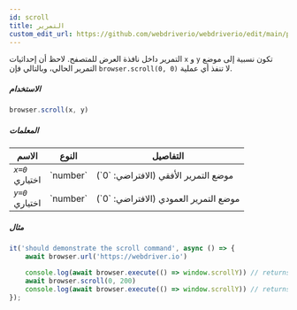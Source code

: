 ```yaml
---
id: scroll
title: التمرير
custom_edit_url: https://github.com/webdriverio/webdriverio/edit/main/packages/webdriverio/src/commands/browser/scroll.ts
---
```


التمرير داخل نافذة العرض للمتصفح. لاحظ أن إحداثيات `x` و `y` تكون نسبية إلى موضع التمرير الحالي، وبالتالي فإن `browser.scroll(0, 0)` لا تنفذ أي عملية.

##### الاستخدام

```js
browser.scroll(x, y)
```

##### المعلمات

<table>
  <thead>
    <tr>
      <th>الاسم</th><th>النوع</th><th>التفاصيل</th>
    </tr>
  </thead>
  <tbody>
    <tr>
      <td><code><var>x=0</var></code><br /><span className="label labelWarning">اختياري</span></td>
      <td>`number`</td>
      <td>موضع التمرير الأفقي (الافتراضي: `0`)</td>
    </tr>
    <tr>
      <td><code><var>y=0</var></code><br /><span className="label labelWarning">اختياري</span></td>
      <td>`number`</td>
      <td>موضع التمرير العمودي (الافتراضي: `0`)</td>
    </tr>
  </tbody>
</table>

##### مثال

```js title="scroll.js"
it('should demonstrate the scroll command', async () => {
    await browser.url('https://webdriver.io')

    console.log(await browser.execute(() => window.scrollY)) // returns 0
    await browser.scroll(0, 200)
    console.log(await browser.execute(() => window.scrollY)) // returns 200
});
```